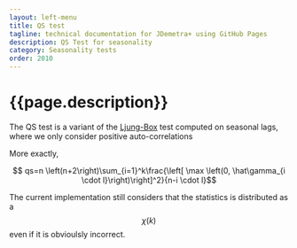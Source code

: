 ```yaml
---
layout: left-menu
title: QS test
tagline: technical documentation for JDemetra+ using GitHub Pages
description: QS Test for seasonality
category: Seasonality tests
order: 2010
---
```

# {{page.description}}

The QS test is a variant of the [Ljung-Box](../wn/ljungbox.md) test computed on seasonal lags, where we only consider positive auto-correlations

More exactly,

$$ qs=n \left(n+2\right)\sum_{i=1}^k\frac{\left[ \max  \left(0, \hat\gamma_{i \cdot l}\right)\right]^2}{n-i \cdot l}$$

The current implementation still considers that the statistics is distributed as a 
$$\chi \left(k\right)$$
even if it is obvioulsly incorrect.
